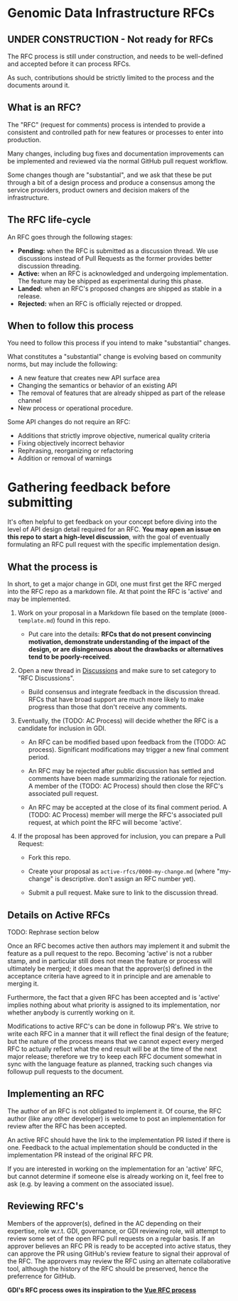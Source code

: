 # Genomic Data Infrastructure RFCs
## UNDER CONSTRUCTION - Not ready for RFCs
The RFC process is still under construction, and needs to be well-defined and accepted before it can process RFCs.

As such, contributions should be strictly limited to the process and the documents around it.

## What is an RFC?

The "RFC" (request for comments) process is intended to provide a
consistent and controlled path for new features or processes to enter into production.

Many changes, including bug fixes and documentation improvements can be
implemented and reviewed via the normal GitHub pull request workflow.

Some changes though are "substantial", and we ask that these be put
through a bit of a design process and produce a consensus among the service providers, product owners and decision makers of the infrastructure.

## The RFC life-cycle

An RFC goes through the following stages:

- **Pending:** when the RFC is submitted as a discussion thread. We use discussions instead of Pull Requests as the former provides better discussion threading.
- **Active:** when an RFC is acknowledged and undergoing implementation. The feature may be shipped as experimental during this phase.
- **Landed:** when an RFC's proposed changes are shipped as stable in a release.
- **Rejected:** when an RFC is officially rejected or dropped.

## When to follow this process

You need to follow this process if you intend to make "substantial" changes.

What constitutes a "substantial" change is evolving based on community norms, but may include the following:

- A new feature that creates new API surface area
- Changing the semantics or behavior of an existing API
- The removal of features that are already shipped as part of the release channel
- New process or operational procedure.

Some API changes do not require an RFC:

- Additions that strictly improve objective, numerical quality criteria
- Fixing objectively incorrect behavior
- Rephrasing, reorganizing or refactoring
- Addition or removal of warnings

# Gathering feedback before submitting

It's often helpful to get feedback on your concept before diving into the
level of API design detail required for an RFC. **You may open an
issue on this repo to start a high-level discussion**, with the goal of
eventually formulating an RFC pull request with the specific implementation
design.

## What the process is

In short, to get a major change in GDI, one must first get the
RFC merged into the RFC repo as a markdown file. At that point the RFC
is 'active' and may be implemented.

1.  Work on your proposal in a Markdown file based on the template (`0000-template.md`) found in this repo.

    - Put care into the details: **RFCs that do not present convincing motivation, demonstrate understanding of the impact of the design, or are disingenuous about the drawbacks or alternatives tend to be poorly-received**.

2.  Open a new thread in [Discussions](https://github.com/GenomicDataInfrastructure/rfcs/discussions) and make sure to set category to "RFC Discussions".

    - Build consensus and integrate feedback in the discussion thread. RFCs that have broad support are much more likely to make progress than those that don't receive any comments.

3.  Eventually, the (TODO: AC Process) will decide whether the RFC is a candidate
    for inclusion in GDI.

    - An RFC can be modified based upon feedback from the (TODO: AC process). Significant modifications may trigger a new final comment period.

    - An RFC may be rejected after public discussion has settled and comments have been made summarizing the rationale for rejection. A member of the (TODO: AC Process) should then close the RFC's associated pull request.

    - An RFC may be accepted at the close of its final comment period. A (TODO: AC Process) member will merge the RFC's associated pull request, at which point the RFC will become 'active'.

4.  If the proposal has been approved for inclusion, you can prepare a Pull Request:

    - Fork this repo.

    - Create your proposal as `active-rfcs/0000-my-change.md` (where "my-change" is descriptive. don't assign an RFC number yet).

    - Submit a pull request. Make sure to link to the discussion thread.

## Details on Active RFCs

TODO: Rephrase section below

Once an RFC becomes active then authors may implement it and submit the
feature as a pull request to the repo. Becoming 'active' is not a rubber stamp, and in particular still does not mean the feature or process will ultimately
be merged; it does mean that the approver(s) defined in the acceptance criteria have agreed to it in principle
and are amenable to merging it.

Furthermore, the fact that a given RFC has been accepted and is
'active' implies nothing about what priority is assigned to its
implementation, nor whether anybody is currently working on it.

Modifications to active RFC's can be done in followup PR's. We strive
to write each RFC in a manner that it will reflect the final design of
the feature; but the nature of the process means that we cannot expect
every merged RFC to actually reflect what the end result will be at
the time of the next major release; therefore we try to keep each RFC
document somewhat in sync with the language feature as planned,
tracking such changes via followup pull requests to the document.

## Implementing an RFC

The author of an RFC is not obligated to implement it. Of course, the
RFC author (like any other developer) is welcome to post an
implementation for review after the RFC has been accepted.

An active RFC should have the link to the implementation PR listed if there is one. Feedback to the actual implementation should be conducted in the implementation PR instead of the original RFC PR.

If you are interested in working on the implementation for an 'active'
RFC, but cannot determine if someone else is already working on it,
feel free to ask (e.g. by leaving a comment on the associated issue).

## Reviewing RFC's

Members of the approver(s), defined in the AC depending on their expertise, role w.r.t. GDI, governance, or GDI reviewing role, will attempt to review some set of the open RFC
pull requests on a regular basis. If an approver believes an RFC PR is ready to be accepted into active status, they can approve the PR using GitHub's review feature to signal their approval of the RFC. The approvers may review the RFC using an alternate collaborative tool, although the history of the RFC should be preserved, hence the preferrence for GitHub. 

**GDI's RFC process owes its inspiration to the [Vue RFC process](https://github.com/vuejs/rfcs)**
